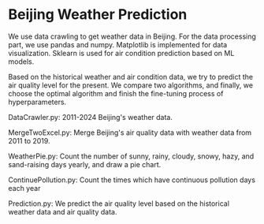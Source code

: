 # Beijing Weather Prediction

We use data crawling to get weather data in Beijing. For the data processing part, we use pandas and numpy. Matplotlib is implemented for data visualization. Sklearn is used for air condition prediction based on ML models. 

Based on the historical weather and air condition data, we try to predict the air quality level for the present. We compare two algorithms, and finally, we choose the optimal algorithm and finish the fine-tuning process of hyperparameters.

DataCrawler.py: 2011-2024 Beijing's weather data. 

MergeTwoExcel.py: Merge Beijing's air quality data with weather data from 2011 to 2019. 

WeatherPie.py: Count the number of sunny, rainy, cloudy, snowy, hazy, and sand-raising days yearly, and draw a pie chart.

ContinuePollution.py: Count the times which have continuous pollution days each year

Prediction.py: We predict the air quality level based on the historical weather data and air quality data. 
